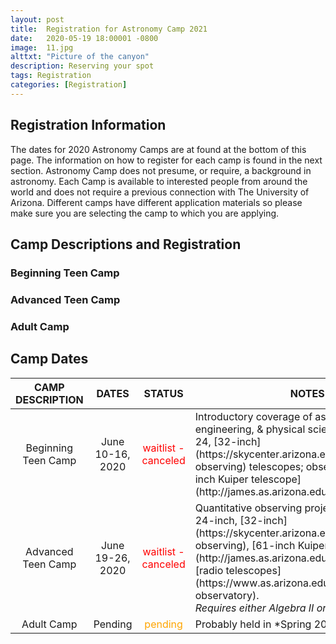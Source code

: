 ```yaml
---
layout: post
title:  Registration for Astronomy Camp 2021
date:   2020-05-19 18:00001 -0800
image:  11.jpg
alttxt: "Picture of the canyon"
description: Reserving your spot
tags: Registration
categories: [Registration]
---
```


<!--![]({{site.baseurl}}/img/11.jpg)<img alt="Astronomy Camp 2019: Continuing to inspire through authentic exploration." title="Come explore the skies with students from around the world. (Image from Apollo 15; July 26, 1971)" src="img/11.jpg">-->

## Registration Information

The dates for 2020 Astronomy Camps are at found at the bottom of this page. The information on how to register for each camp is found in the next section. Astronomy Camp does not presume, or require, a background in astronomy. Each Camp is available to interested people from around the world and does not require a previous connection with The University of Arizona. Different camps have different application materials so please make sure you are selecting the camp to which you are applying.

## Camp Descriptions and Registration

### Beginning Teen Camp


### Advanced Teen Camp


### Adult Camp


## Camp Dates

<table>
	<colgroup>
		<col width="15%" />
		<col width="15%" />
		<col width="15%" />
		<col width="55%" />
	</colgroup>
	<thead>
		<tr class="header">
		<th>CAMP DESCRIPTION</th>
		<th>DATES</th>
		<th>STATUS</th>
		<th>NOTES</th>
		</tr>
	</thead>
	<tbody>
	<tr>
		<td align="center">Beginning Teen&nbsp;Camp</td>
		<td align="center">June 10-16, 2020</td>
		<td align="center"><span style="color: red;">waitlist - canceled</span></td><!-- colors: limegreen, orange, red   border="2" cellpadding="2" cellspacing="0" -->
		<td markdown="span">Introductory coverage of astronomy, engineering, &amp; physical science; operate 12, 24, [32-inch](https://skycenter.arizona.edu/content/remote-observing) telescopes; observe with the [61-inch Kuiper telescope](http://james.as.arizona.edu/~psmith/61inch/).</td>
	</tr>
	<tr>
		<td align="center">Advanced Teen&nbsp;Camp</td>
		<td align="center">June 19-26, 2020</td>
		<td align="center"><span style="color: red;">waitlist - canceled</span></td><!-- colors: limegreen, orange, red -->
		<td markdown="span">Quantitative observing projects with 12-inch, 24-inch, [32-inch](https://skycenter.arizona.edu/content/remote-observing), [61-inch Kuiper](http://james.as.arizona.edu/~psmith/61inch/), [radio telescopes](https://www.as.arizona.edu/arizona-radio-observatory).<br/> <em>Requires either Algebra II or Geometry</em>.</td>
	</tr>
	<tr><!-- colors: green, orange, red -->
		<td align="center">Adult&nbsp;Camp </td>
		<td align="center">Pending</td>
		<td align="center"><span style="color: orange;"> pending </span></td><!-- colors: limegreen, orange, red -->
		<td markdown="span">Probably held in *Spring 2021* </td>
	</tr>
	</tbody>
</table>
